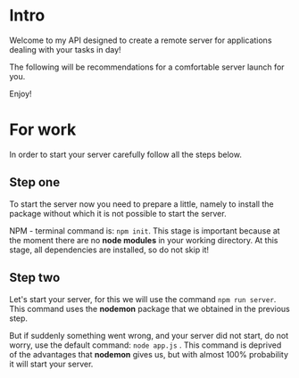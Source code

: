 # Intro

Welcome to my API designed to create a remote server
for applications dealing with your tasks in day!

The following will be recommendations for a
comfortable server launch for you.

Enjoy!

# For work

In order to start your server carefully follow all
the steps below.

## Step one

To start the server now you need to prepare a little,
namely to install the package without which it is
not possible to start the server.

NPM - terminal command is: `npm init`. This stage
is important because at the moment there are no
**node modules** in your working directory.
At this stage, all dependencies are installed,
so do not skip it!

## Step two

Let's start your server, for this we will use the
command `npm run server`.
This command uses the **nodemon** package that we
obtained in the previous step.

But if suddenly something went wrong, and your
server did not start, do not worry, use the
default command: `node app.js` .
This command is deprived of the advantages that
**nodemon** gives us, but with almost 100%
probability it will start your server.
